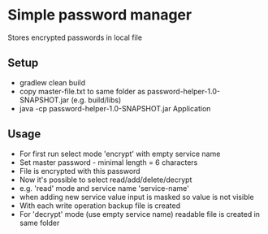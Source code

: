 # Simple password manager

Stores encrypted passwords in local file

## Setup

- gradlew clean build
- copy master-file.txt to same folder as password-helper-1.0-SNAPSHOT.jar (e.g. build/libs)
- java -cp password-helper-1.0-SNAPSHOT.jar Application

## Usage

- For first run select mode 'encrypt' with empty service name
- Set master password - minimal length = 6 characters
- File is encrypted with this password
- Now it's possible to select read/add/delete/decrypt
- e.g. 'read' mode and service name 'service-name'
- when adding new service value input is masked so value is not visible
- With each write operation backup file is created
- For 'decrypt' mode (use empty service name) readable file is created in same folder
